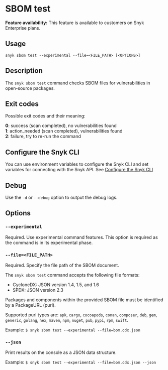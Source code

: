 # SBOM test

**Feature availability:** This feature is available to customers on Snyk Enterprise plans.

## Usage

`snyk sbom test --experimental --file=<FILE_PATH> [<OPTIONS>]`

## Description

The `snyk sbom test` command checks SBOM files for vulnerabilities in open-source packages.

## Exit codes

Possible exit codes and their meaning:

**0**: success (scan completed), no vulnerabilities found\
**1**: action_needed (scan completed), vulnerabilities found\
**2**: failure, try to re-run the command

## Configure the Snyk CLI

You can use environment variables to configure the Snyk CLI and set variables for connecting with the Snyk API. See [Configure the Snyk CLI](https://docs.snyk.io/snyk-cli/configure-the-snyk-cli)

## Debug

Use the `-d` or `--debug` option to output the debug logs.

## Options

### `--experimental`

Required. Use experimental command features. This option is required as the command is in its experimental phase.

### `--file=<FILE_PATH>`

Required. Specify the file path of the SBOM document.

The `snyk sbom test` command accepts the following file formats:

- CycloneDX: JSON version 1.4, 1.5, and 1.6
- SPDX: JSON version 2.3

Packages and components within the provided SBOM file must be identified by a PackageURL (purl).

Supported purl types are: `apk`, `cargo`, `cocoapods`, `conan`, `composer`, `deb`, `gem`, `generic`, `golang`, `hex`, `maven`, `npm`, `nuget`, `pub`, `pypi`, `rpm`, `swift`.

Example: `$ snyk sbom test --experimental --file=bom.cdx.json`

### `--json`

Print results on the console as a JSON data structure.

Example: `$ snyk sbom test --experimental --file=bom.cdx.json --json`
